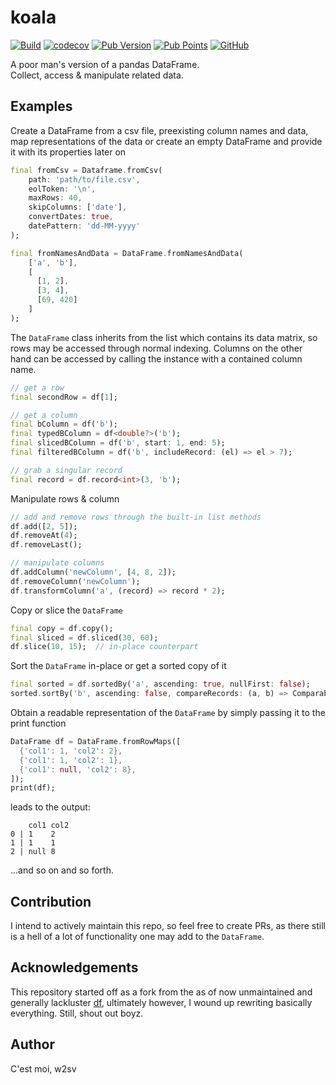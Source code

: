 # koala

[![Build](https://github.com/w2sv/koala/actions/workflows/build.yaml/badge.svg)](https://github.com/w2sv/koala/actions/workflows/build.yaml)
[![codecov](https://codecov.io/gh/w2sv/koala/branch/master/graph/badge.svg?token=LI73RYG6T0)](https://codecov.io/gh/w2sv/koala)
[![Pub Version](https://img.shields.io/pub/v/koala)](https://pub.dev/packages/koala/changelog)
[![Pub Points](https://img.shields.io/pub/points/koala)](https://pub.dev/packages/koala/score)
[![GitHub](https://img.shields.io/github/license/w2sv/koala)](https://github.com/w2sv/koala/blob/master/LICENSE)

A poor man's version of a pandas DataFrame.\
Collect, access & manipulate related data.

## Examples

Create a DataFrame from a csv file, preexisting column names and data, map 
representations of the data or create an empty DataFrame and provide it with its 
properties later on  

```dart
final fromCsv = Dataframe.fromCsv(
    path: 'path/to/file.csv', 
    eolToken: '\n', 
    maxRows: 40,
    skipColumns: ['date'],
    convertDates: true,
    datePattern: 'dd-MM-yyyy'
);

final fromNamesAndData = DataFrame.fromNamesAndData(
    ['a', 'b'], 
    [
      [1, 2],
      [3, 4],
      [69, 420]
    ]
);
```

The `DataFrame` class inherits from the list which contains its data matrix, so rows
may be accessed through normal indexing.
Columns on the other hand can be accessed by calling the instance with a contained column name.

```dart
// get a row
final secondRow = df[1];

// get a column
final bColumn = df('b');
final typedBColumn = df<double?>('b');
final slicedBColumn = df('b', start: 1, end: 5);
final filteredBColumn = df('b', includeRecord: (el) => el > 7);

// grab a singular record
final record = df.record<int>(3, 'b');
```

Manipulate rows & column

```dart
// add and remove rows through the built-in list methods 
df.add([2, 5]);
df.removeAt(4);
df.removeLast();

// manipulate columns
df.addColumn('newColumn', [4, 8, 2]);
df.removeColumn('newColumn');
df.transformColumn('a', (record) => record * 2);
```

Copy or slice the `DataFrame`

```dart
final copy = df.copy();
final sliced = df.sliced(30, 60);   
df.slice(10, 15);  // in-place counterpart
```

Sort the `DataFrame` in-place or get a sorted copy of it

```dart
final sorted = df.sortedBy('a', ascending: true, nullFirst: false);
sorted.sortBy('b', ascending: false, compareRecords: (a, b) => Comparable.compare(a.toString().length, b.toString().length));
```

Obtain a readable representation of the `DataFrame` by simply passing it to the print function
```dart
DataFrame df = DataFrame.fromRowMaps([
  {'col1': 1, 'col2': 2},
  {'col1': 1, 'col2': 1},
  {'col1': null, 'col2': 8},
]);
print(df);
```
leads to the output:

```text
    col1 col2
0 | 1    2   
1 | 1    1   
2 | null 8   
```

...and so on and so forth.

## Contribution

I intend to actively maintain this repo, so feel free to create PRs, as there
still is a hell of a lot of functionality one may add to the `DataFrame`.

## Acknowledgements

This repository started off as a fork from the as of now unmaintained and generally lackluster [df](https://github.com/synw/df),
ultimately however, I wound up rewriting basically everything. Still, shout out boyz. 

## Author

C'est moi, w2sv
